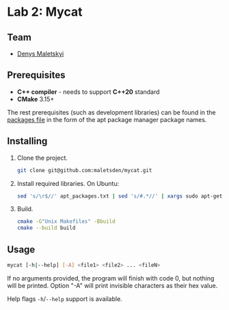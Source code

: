 # Lab 2: Mycat

## Team

 - [Denys Maletskyi](https://github.com/maletsden)

## Prerequisites

 - **C++ compiler** - needs to support **C++20** standard
 - **CMake** 3.15+
 
The rest prerequisites (such as development libraries) can be found in the [packages file](./apt_packages.txt) in the form of the apt package manager package names.

## Installing

1. Clone the project.
    ```bash
    git clone git@github.com:maletsden/mycat.git
    ```
2. Install required libraries. On Ubuntu:
   ```bash
   sed 's/\r$//' apt_packages.txt | sed 's/#.*//' | xargs sudo apt-get install -y
   ```
3. Build.
    ```bash
    cmake -G"Unix Makefiles" -Bbuild
    cmake --build build
    ```

## Usage

```bash
mycat [-h|--help] [-A] <file1> <file2> ... <fileN>
```

If no arguments provided, the program will finish with code 0, but nothing will be printed.
Option "-A" will print invisible characters as their hex value.

Help flags `-h`/`--help` support is available.
